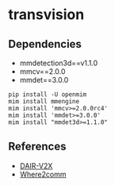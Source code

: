 # transvision

## Dependencies

+ mmdetection3d==v1.1.0
+ mmcv==2.0.0
+ mmdet==3.0.0

```shell
pip install -U openmim
mim install mmengine
mim install 'mmcv>=2.0.0rc4'
mim install 'mmdet>=3.0.0'
mim install "mmdet3d>=1.1.0"
```

## References

+ [DAIR-V2X]()
+ [Where2comm](https://github.com/MediaBrain-SJTU/Where2comm)